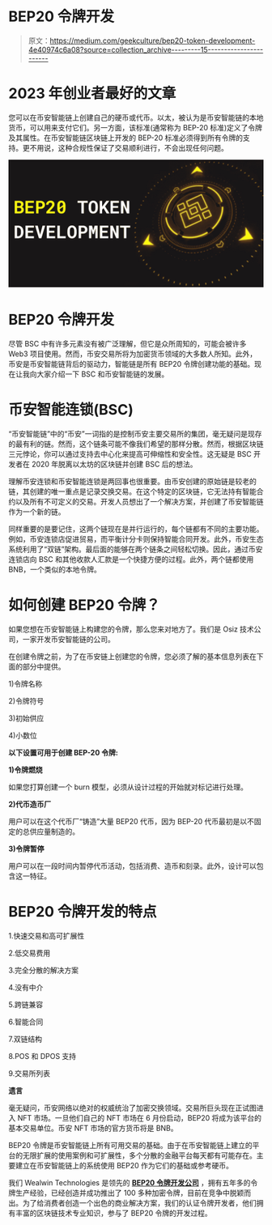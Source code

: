 # BEP20 令牌开发

> 原文：<https://medium.com/geekculture/bep20-token-development-4e40974c6a08?source=collection_archive---------15----------------------->

# 2023 年创业者最好的文章

您可以在币安智能链上创建自己的硬币或代币。以太，被认为是币安智能链的本地货币，可以用来支付它们。另一方面，该标准(通常称为 BEP-20 标准)定义了令牌及其属性。在币安智能链区块链上开发的 BEP-20 标准必须得到所有令牌的支持。更不用说，这种合规性保证了交易顺利进行，不会出现任何问题。

![](img/843a8f903c96db13fb95ba9859cfbbe1.png)

# BEP20 令牌开发

尽管 BSC 中有许多元素没有被广泛理解，但它是众所周知的，可能会被许多 Web3 项目使用。然而，币安交易所将为加密货币领域的大多数人所知。此外，币安是币安智能链背后的驱动力，智能链是所有 BEP20 令牌创建功能的基础。现在让我向大家介绍一下 BSC 和币安智能链的发展。

# 币安智能连锁(BSC)

“币安智能链”中的“币安”一词指的是控制币安主要交易所的集团，毫无疑问是现存的最有利的链。然而，这个链条可能不像我们希望的那样分散。然而，根据区块链三元悖论，你可以通过支持去中心化来提高可伸缩性和安全性。这无疑是 BSC 开发者在 2020 年脱离以太坊的区块链并创建 BSC 后的想法。

理解币安连锁和币安智能连锁是两回事也很重要。由币安创建的原始链是较老的链，其创建的唯一重点是记录交换交易。在这个特定的区块链，它无法持有智能合约以及所有不可定义的交易。开发人员想出了一个解决方案，并创建了币安智能链作为一个新的链。

同样重要的是要记住，这两个链现在是并行运行的，每个链都有不同的主要功能。例如，币安连锁店促进贸易，而平衡计分卡则保持智能合同开发。此外，币安生态系统利用了“双链”架构。最后面的能够在两个链条之间轻松切换。因此，通过币安连锁店向 BSC 和其他收款人汇款是一个快捷方便的过程。此外，两个链都使用 BNB，一个类似的本地令牌。

# 如何创建 BEP20 令牌？

如果您想在币安智能链上构建您的令牌，那么您来对地方了。我们是 Osiz 技术公司，一家开发币安智能链的公司。

在创建令牌之前，为了在币安链上创建您的令牌，您必须了解的基本信息列表在下面的部分中提供。

1)令牌名称

2)令牌符号

3)初始供应

4)小数位

**以下设置可用于创建 BEP-20 令牌:**

**1)令牌燃烧**

如果您打算创建一个 burn 模型，必须从设计过程的开始就对标记进行处理。

**2)代币造币厂**

用户可以在这个代币厂“铸造”大量 BEP20 代币，因为 BEP-20 代币最初是以不固定的总供应量制造的。

**3)令牌暂停**

用户可以在一段时间内暂停代币活动，包括消费、造币和刻录。此外，设计可以包含这一特征。

# BEP20 令牌开发的特点

1.快速交易和高可扩展性

2.低交易费用

3.完全分散的解决方案

4.没有中介

5.跨链兼容

6.智能合同

7.双链结构

8.POS 和 DPOS 支持

9.交易所列表

**遗言**

毫无疑问，币安网络以绝对的权威统治了加密交换领域。交易所巨头现在正试图进入 NFT 市场。一旦他们自己的 NFT 市场在 6 月份启动，BEP20 将成为该平台的基本交易单位。币安 NFT 市场的官方货币将是 BNB。

BEP20 令牌是币安智能链上所有可用交易的基础。由于在币安智能链上建立的平台的无限扩展的使用案例和可扩展性，多个分散的金融平台每天都有可能存在。主要建立在币安智能链上的系统使用 BEP20 作为它们的基础或参考硬币。

我们 Wealwin Technologies 是领先的 [**BEP20 令牌开发公司**](https://www.alwin.io/bep20-token-development) ，拥有五年多的令牌生产经验，已经创造并成功推出了 100 多种加密令牌，目前在竞争中脱颖而出。为了给消费者创造一个出色的商业解决方案，我们的认证令牌开发者，他们拥有丰富的区块链技术专业知识，参与了 BEP20 令牌的开发过程。